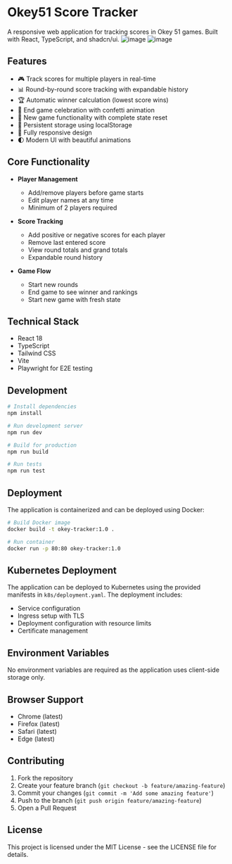 # Okey51 Score Tracker

A responsive web application for tracking scores in Okey 51 games. Built with React, TypeScript, and shadcn/ui.
![image](https://github.com/user-attachments/assets/c508e03f-77ef-4a31-a5f7-a294f687e690)
![image](https://github.com/user-attachments/assets/49c3dcec-5997-4127-b9da-f82bd06b6d59)

## Features

- 🎮 Track scores for multiple players in real-time
- 📊 Round-by-round score tracking with expandable history
- 🏆 Automatic winner calculation (lowest score wins)
- 🎯 End game celebration with confetti animation
- 🔄 New game functionality with complete state reset
- 💾 Persistent storage using localStorage
- 📱 Fully responsive design
- 🌓 Modern UI with beautiful animations

## Core Functionality

- **Player Management**
  - Add/remove players before game starts
  - Edit player names at any time
  - Minimum of 2 players required

- **Score Tracking**
  - Add positive or negative scores for each player
  - Remove last entered score
  - View round totals and grand totals
  - Expandable round history

- **Game Flow**
  - Start new rounds
  - End game to see winner and rankings
  - Start new game with fresh state

## Technical Stack

- React 18
- TypeScript
- Tailwind CSS
- Vite
- Playwright for E2E testing

## Development

```bash
# Install dependencies
npm install

# Run development server
npm run dev

# Build for production
npm run build

# Run tests
npm run test
```

## Deployment

The application is containerized and can be deployed using Docker:

```bash
# Build Docker image
docker build -t okey-tracker:1.0 .

# Run container
docker run -p 80:80 okey-tracker:1.0
```

## Kubernetes Deployment

The application can be deployed to Kubernetes using the provided manifests in `k8s/deployment.yaml`. The deployment includes:

- Service configuration
- Ingress setup with TLS
- Deployment configuration with resource limits
- Certificate management

## Environment Variables

No environment variables are required as the application uses client-side storage only.

## Browser Support

- Chrome (latest)
- Firefox (latest)
- Safari (latest)
- Edge (latest)

## Contributing

1. Fork the repository
2. Create your feature branch (`git checkout -b feature/amazing-feature`)
3. Commit your changes (`git commit -m 'Add some amazing feature'`)
4. Push to the branch (`git push origin feature/amazing-feature`)
5. Open a Pull Request

## License

This project is licensed under the MIT License - see the LICENSE file for details.
